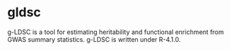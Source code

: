 # gldsc
g-LDSC is a tool for estimating heritability and functional enrichment from GWAS summary statistics. g-LDSC is written under R-4.1.0.
